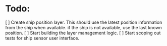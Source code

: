 # Todo:
[ ] Create ship position layer. This should use the latest position information from the ship when available. if the ship is not available, use the last known position.
[ ] Start building the layer management logic. 
[ ] Start scoping out tests for ship sensor user interface. 
